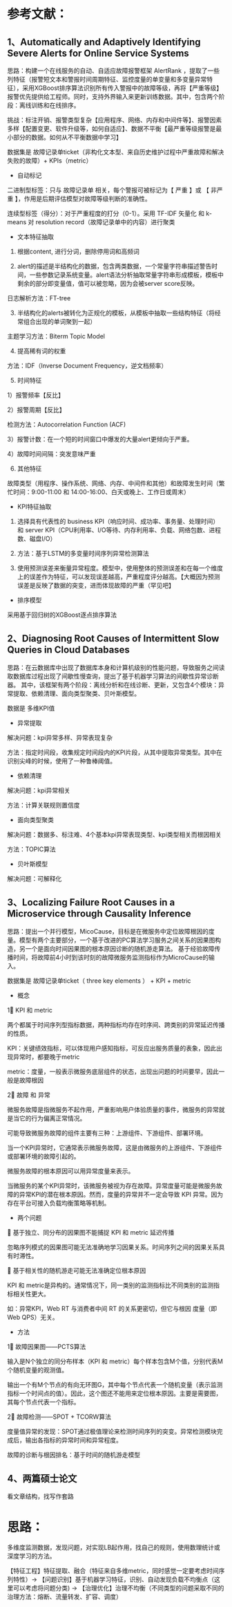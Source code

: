 # 参考文献：

## 1、Automatically and Adaptively Identifying Severe Alerts for Online Service Systems

思路：构建一个在线服务的自动、自适应故障报警框架 AlertRank ，提取了一些列特征（报警短文本和警报时间周期特征、监控度量的单变量和多变量异常特征），采用XGBoost排序算法识别所有传入警报中的故障等级，再将【严重等级】报警优先提供给工程师。同时，支持外界输入来更新训练数据。其中，包含两个阶段：离线训练和在线排序。

挑战：标注开销、报警类型复杂【应用程序、网络、内存和中间件等】、报警因素多样【配置变更、软件升级等，如何自适应】、数据不平衡【最严重等级报警是最小部分的数据。如何从不平衡数据中学习】

数据集是 故障记录单ticket（非构化文本型、来自历史维护过程中严重故障和解决失败的故障）+ KPIs（metric） 

* 自动标记

二进制型标签：只与 故障记录单 相关，每个警报可被标记为【 严重 】或 【 非严重 】，作用是后期评估模型对故障等级判断的准确性。 

连续型标签（得分）：对于严重程度的打分（0-1）。采用 TF-IDF 矢量化 和 k-means 对 resolution record（故障记录单中的内容）进行聚类

* 文本特征抽取

1. 根据content, 进行分词，删除停用词和高频词

2. alert的描述是半结构化的数据，包含两类数据，一个常量字符串描述警告时间，一些参数记录系统变量。alert语法分析抽取常量字符串形成模板，模板中剩余的部分即变量值，值可以被忽略，因为会被server score反映。

日志解析方法：FT-tree

3. 半结构化的alerts被转化为正规化的模板，从模板中抽取一些结构特征（将经常组合出现的单词聚到一起）

主题学习方法：Biterm Topic Model

4. 提高稀有词的权重

方法：IDF（Inverse Document Frequency，逆文档频率）

5. 时间特征

1）报警频率【反比】

2）报警周期【反比】

检测方法：Autocorrelation Function (ACF)

3）报警计数：在一个短的时间窗口中爆发的大量alert更倾向于严重。

4）故障时间间隔：突发意味严重

6. 其他特征 

故障类型（用程序、操作系统、网络、内存、中间件和其他）和故障发生时间（繁忙时间：9:00-11:00 和 14:00-16:00、白天或晚上、工作日或周末）

* KPI特征抽取

1. 选择具有代表性的 business KPI（响应时间、成功率、事务量、处理时间）和 server KPI（CPU利用率、I/O等待、内存利用率、负载、网络包数、进程数、磁盘I/O）

2. 方法：基于LSTM的多变量时间序列异常检测算法

3. 使用预测误差来衡量异常程度。模型中，使用整体的预测误差和在每一个维度上的误差作为特征，可以发现误差越高，严重程度评分越高。【大概因为预测误差是反映了数据的突变，进而体现故障的严重（罕见吧】

* 排序模型

采用基于回归树的XGBoost逐点排序算法

## 2、Diagnosing Root Causes of Intermittent Slow Queries in Cloud Databases

思路：在云数据库中出现了数据库本身和计算机级别的性能问题，导致服务之间读取数据库过程出现了间歇性慢查询，提出了基于机器学习算法的间歇性异常诊断器。
其中，该框架有两个阶段：离线分析和在线诊断、更新，又包含4个模块：异常提取、依赖清理、面向类型聚类、贝叶斯模型。

数据是 多维KPI值

* 异常提取

解决问题：kpi异常多样、异常表现复杂

方法：指定时间段，收集规定时间段内的KPI片段，从其中提取异常类型。其中在识别尖峰的时候，使用了一种鲁棒阈值。

* 依赖清理

解决问题：kpi异常相关

方法：计算关联规则置信度

* 面向类型聚类

解决问题：数据多、标注难、4个基本kpi异常表现类型、kpi类型相关而根因相关

方法：TOPIC算法

* 贝叶斯模型

解决问题：可解释化

## 3、Localizing Failure Root Causes in a Microservice through Causality Inference

思路：提出一个并行模型，MicoCause，目标是在微服务中定位故障根因的度量。模型有两个主要部分，一个基于改进的PC算法学习服务之间关系的因果图构造，另一个是面向时间因果图的根本原因诊断的随机游走算法。
基于经验故障传播时间，将故障前4小时到该时刻的故障微服务监测指标作为MicroCause的输入。

数据集是 故障记录单ticket（ three key elements ） + KPI + metric 

* 概念

1⃣️ KPI 和 metric

两个都属于时间序列型指标数据，两种指标均存在时序间、跨类别的异常延迟传播的性质。

KPI：关键绩效指标，可以体现用户感知指标，可反应出服务质量的表象，因此出现异常时，都要晚于metric

metric：度量，一般表示微服务底层组件的状态，出现出问题的时间要早，因此一般是故障根因

2⃣️ 故障 和 异常

微服务故障是指微服务不起作用，严重影响用户体验质量的事件，微服务的异常就是当它的行为偏离正常情况。

可能导致微服务故障的组件主要有三种：上游组件、下游组件、部署环境。

当一个KPI异常时，它通常表示微服务故障，这是由微服务的上游组件、下游组件或部署环境的故障引起的。

微服务故障的根本原因可以用异常度量来表示。

当微服务的某个KPI异常时，该微服务被视为存在故障。异常度量可能是微服务故障的异常KPI的潜在根本原因。然而，度量的异常并不一定会导致 KPI 异常。因为存在平台可接入负载均衡策略等机制。

* 两个问题

	基于独立、同分布的因果图不能捕捉 KPI 和 metric 延迟传播

忽略序列模式的因果图可能无法准确地学习因果关系。时间序列之间的因果关系具有时滞性。

	基于相关性的随机游走可能无法准确定位根本原因

KPI 和 metric是异构的。通常情况下，同一类别的监测指标比不同类别的监测指标相关性更大。

如：异常KPI，Web RT 与消费者中间 RT 的关系更密切，但它与根因 度量（即Web QPS）无关。

* 方法

1⃣️ 故障因果图——PCTS算法

 输入是N个独立的同分布样本（KPI 和 metric）每个样本包含M个值，分别代表M个随机变量的观测值。
 
 输出一个有M个节点的有向无环图G，其中每个节点代表一个随机变量（表示监测指标一个时间点的值）。因此，这个图还不能用来定位根本原因。主要是需要图，其每个节点代表一个指标。
 
2⃣️ 故障检测——SPOT + TCORW算法

度量值异常的发现：SPOT通过极值理论来检测时间序列的突变。异常检测模块完成后，输出各指标的异常时间和异常程度。

故障的诊断与根因排名：基于时间的随机游走模型

## 4、两篇硕士论文

看文章结构，找写作套路

# 思路：

多维度监测数据，发现问题，对实现LB起作用，找自己的规则，使用数理统计或深度学习的方法。

【特征工程】特征提取、融合（特征来自多维metric，同时感觉一定要考虑时间序列特性）-> 【问题识别】基于机器学习特征，识别、自动发现负载不均衡点（这里可以考虑将问题分类) -> 【治理优化】治理不均衡（不同类型的问题采取不同的治理方法：熔断、流量转发、扩容、调度）

